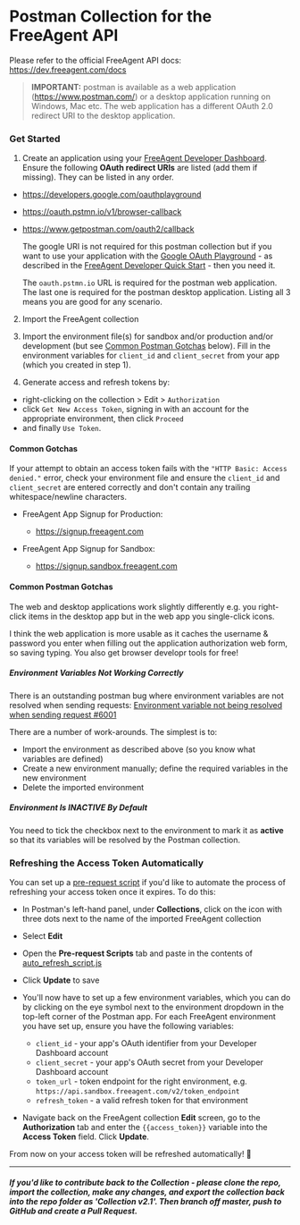 # Postman Collection for the FreeAgent API

Please refer to the official FreeAgent API docs:
https://dev.freeagent.com/docs

> **IMPORTANT:** postman is available as a web application (https://www.postman.com/) or a desktop application running on Windows, Mac etc. The web application has a different OAuth 2.0 redirect URI to the desktop application. 

### Get Started

1. Create an application using your [FreeAgent Developer Dashboard](https://dev.freeagent.com/). Ensure the following **OAuth redirect URIs** are listed (add them if missing). They can be listed in any order.
- https://developers.google.com/oauthplayground
- https://oauth.pstmn.io/v1/browser-callback
- https://www.getpostman.com/oauth2/callback

    The google URI is not required for this postman collection but if you want to use your application with the [Google OAuth Playground](https://developers.google.com/oauthplayground/) - as described in the [FreeAgent Developer Quick Start](https://dev.freeagent.com/docs/quick_start) - then you need it.

    The `oauth.pstmn.io` URL is required for the postman web application. The last one is required for the postman desktop application. Listing all 3 means you are good for any scenario.

2. Import the FreeAgent collection

3. Import the environment file(s) for sandbox and/or production and/or development (but see [Common Postman Gotchas](#common-postman-gotchas) below). Fill in the environment variables for `client_id`
and `client_secret` from your app (which you created in step 1).

4. Generate access and refresh tokens by:
- right-clicking on the collection > Edit > `Authorization`
- click `Get New Access Token`, signing in with an account for the appropriate environment, then click `Proceed`
- and finally `Use Token`.

#### Common Gotchas
If your attempt to obtain an access token fails with the `"HTTP Basic: Access denied."` error, check your environment file and ensure the `client_id` and `client_secret` are entered correctly and don't contain any trailing whitespace/newline characters.

- FreeAgent App Signup for Production:
  - https://signup.freeagent.com

- FreeAgent App Signup for Sandbox:
  - https://signup.sandbox.freeagent.com

#### Common Postman Gotchas

The web and desktop applications work slightly differently e.g. you right-click items in the desktop app but in the web app you single-click icons.

I think the web application is more usable as it caches the username & password you enter when filling out the application authorization web form, so saving typing. You also get browser developr tools for free!

##### Environment Variables Not Working Correctly

There is an outstanding postman bug where environment variables are not resolved when sending requests:
[Environment variable not being resolved when sending request #6001](https://github.com/postmanlabs/postman-app-support/issues/6001)

There are a number of work-arounds. The simplest is to:
- Import the environment as described above (so you know what variables are defined)
- Create a new environment manually; define the required variables in the new environment
- Delete the imported environment

##### Environment Is INACTIVE By Default

You need to tick the checkbox next to the environment to mark it as **active** so that its variables will be resolved by the Postman collection.


### Refreshing the Access Token Automatically

You can set up a [pre-request script](https://learning.postman.com/docs/postman/scripts/pre-request-scripts/) if you'd like to automate the process of refreshing your access token once it expires. To do this:

- In Postman's left-hand panel, under **Collections**, click on the icon with three dots next to the name of the imported FreeAgent collection
- Select **Edit**
- Open the **Pre-request Scripts** tab and paste in the contents of [auto_refresh_script.js](./auto_refresh_script.js)
- Click **Update** to save
- You'll now have to set up a few environment variables, which you can do by clicking on the eye symbol next to the
environment dropdown in the top-left corner of the Postman app. For each FreeAgent environment you have set up, ensure you have the following variables:

  - `client_id` - your app's OAuth identifier from your Developer Dashboard account
  - `client_secret` - your app's OAuth secret from your Developer Dashboard account
  - `token_url` - token endpoint for the right environment, e.g. `https://api.sandbox.freeagent.com/v2/token_endpoint`
  - `refresh_token` - a valid refresh token for that environment

- Navigate back on the FreeAgent collection **Edit** screen, go to the **Authorization** tab and enter the `{{access_token}}` variable into the **Access Token** field. Click **Update**.

From now on your access token will be refreshed automatically! 🎉

----
##### If you'd like to contribute back to the Collection - please clone the repo, import the collection, make any changes, and export the collection back into the repo folder as 'Collection v2.1'. Then branch off master, push to GitHub and create a Pull Request.

